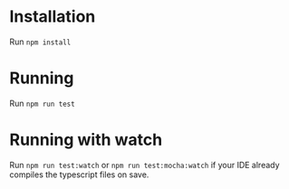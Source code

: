 # Installation
Run ```npm install```

# Running
Run ```npm run test```

# Running with watch
Run ```npm run test:watch``` or ```npm run test:mocha:watch``` if your IDE already compiles the typescript files on save.
